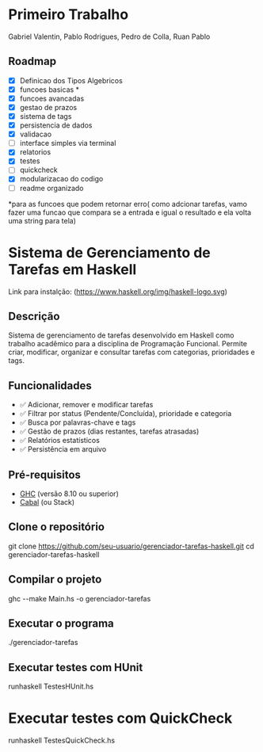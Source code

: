 # Primeiro Trabalho
Gabriel Valentin, Pablo Rodrigues, Pedro de Colla, Ruan Pablo

## Roadmap 

- [X] Definicao dos Tipos Algebricos
- [X] funcoes basicas *
- [X] funcoes avancadas
- [X] gestao de prazos
- [X] sistema de tags
- [X] persistencia de dados
- [X] validacao
- [ ] interface simples via terminal
- [X] relatorios
- [X] testes
- [ ] quickcheck
- [X] modularizacao do codigo
- [ ] readme organizado

*para as funcoes que podem retornar erro( como adcionar tarefas, vamo fazer uma funcao que compara se a entrada e igual o resultado e ela volta uma string para tela)

# Sistema de Gerenciamento de Tarefas em Haskell

Link para instalção: (https://www.haskell.org/img/haskell-logo.svg)

## Descrição
Sistema de gerenciamento de tarefas desenvolvido em Haskell como trabalho acadêmico para a disciplina de Programação Funcional. Permite criar, modificar, organizar e consultar tarefas com categorias, prioridades e tags.

## Funcionalidades
- ✅ Adicionar, remover e modificar tarefas
- ✅ Filtrar por status (Pendente/Concluída), prioridade e categoria
- ✅ Busca por palavras-chave e tags
- ✅ Gestão de prazos (dias restantes, tarefas atrasadas)
- ✅ Relatórios estatísticos
- ✅ Persistência em arquivo

## Pré-requisitos
- [GHC](https://www.haskell.org/ghc/) (versão 8.10 ou superior)
- [Cabal](https://www.haskell.org/cabal/) (ou Stack)

## Clone o repositório
git clone https://github.com/seu-usuario/gerenciador-tarefas-haskell.git 
cd gerenciador-tarefas-haskell

## Compilar o projeto
ghc --make Main.hs -o gerenciador-tarefas

## Executar o programa
./gerenciador-tarefas

## Executar testes com HUnit
runhaskell TestesHUnit.hs

# Executar testes com QuickCheck
runhaskell TestesQuickCheck.hs
